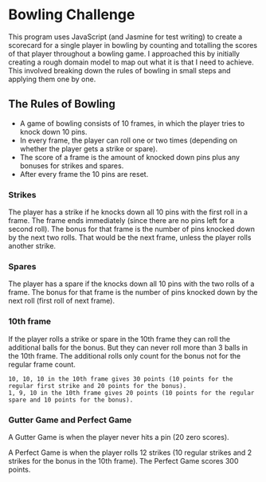 
# Bowling Challenge #

  This program uses JavaScript (and Jasmine for test writing) to create a scorecard for a single player in bowling by counting and totalling the scores of that player throughout a bowling game. I approached this by initially creating a rough domain model to map out what it is that I need to achieve. This involved breaking down the rules of bowling in small steps and applying them one by one.

## The Rules of Bowling

- A game of bowling consists of 10 frames, in which the player tries to knock down 10 pins.
- In every frame, the player can roll one or two times (depending on whether the player gets a strike or spare).
- The score of a frame is the amount of knocked down pins plus any bonuses for strikes and spares.
- After every frame the 10 pins are reset.


### Strikes

The player has a strike if he knocks down all 10 pins with the first roll in a frame. The frame ends immediately (since there are no pins left for a second roll). The bonus for that frame is the number of pins knocked down by the next two rolls. That would be the next frame, unless the player rolls another strike.

### Spares

The player has a spare if the knocks down all 10 pins with the two rolls of a frame. The bonus for that frame is the number of pins knocked down by the next roll (first roll of next frame).

### 10th frame

If the player rolls a strike or spare in the 10th frame they can roll the additional balls for the bonus. But they can never roll more than 3 balls in the 10th frame. The additional rolls only count for the bonus not for the regular frame count.

    10, 10, 10 in the 10th frame gives 30 points (10 points for the regular first strike and 20 points for the bonus).
    1, 9, 10 in the 10th frame gives 20 points (10 points for the regular spare and 10 points for the bonus).

### Gutter Game and Perfect Game

A Gutter Game is when the player never hits a pin (20 zero scores).

A Perfect Game is when the player rolls 12 strikes (10 regular strikes and 2 strikes for the bonus in the 10th frame). The Perfect Game scores 300 points.
